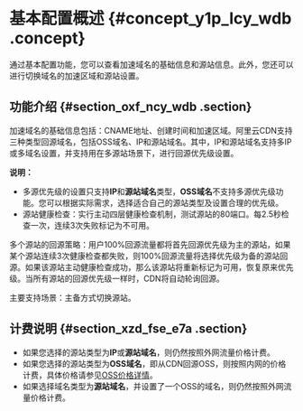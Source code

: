 # 基本配置概述 {#concept_y1p_lcy_wdb .concept}

通过基本配置功能，您可以查看加速域名的基础信息和源站信息。此外，您还可以进行切换域名的加速区域和源站设置。

## 功能介绍 {#section_oxf_ncy_wdb .section}

加速域名的基础信息包括：CNAME地址、创建时间和加速区域。阿里云CDN支持三种类型回源域名，包括OSS域名、IP和源站域名。其中，IP和源站域名支持多IP或多域名设置，并支持用在多源站场景下，进行回源优先级设置。

**说明：** 

-   多源优先级的设置只支持**IP**和**源站域名**类型，**OSS域名**不支持多源优先级功能。您可以根据实际需求，选择适合自己的源站类型及设置合理的优先级。
-   源站健康检查：实行主动四层健康检查机制，测试源站的80端口。每2.5秒检查一次，连续3次失败标记为不可用。

多个源站的回源策略：用户100%回源流量都将首先回源优先级为主的源站，如果某个源站连续3次健康检查都失败，则100%回源流量将选择优先级为备的源站回源。如果该源站主动健康检查成功，那么该源站将重新标记为可用，恢复原来优先级。当所有源站的回源优先级一样时，CDN将自动轮询回源。

主要支持场景：主备方式切换源站。

## 计费说明 {#section_xzd_fse_e7a .section}

-   如果您选择的源站类型为**IP**或**源站域名**，则仍然按照外网流量价格计费。
-   如果您选择的源站类型为**OSS域名**，即从CDN回源OSS，则按照内网的价格计费，具体价格请参见[OSS价格详情](https://cn.aliyun.com/price/product?spm=a2c4g.11186623.2.6.fZVqlc#/oss/detail)。
-   如果选择域名类型为**源站域名**，并设置了一个OSS的域名，则仍然按照外网流量价格计费。

